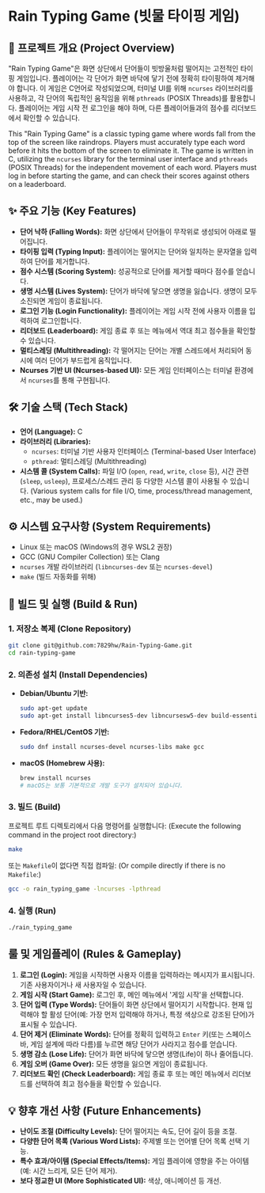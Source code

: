# Rain Typing Game (빗물 타이핑 게임)

## 📖 프로젝트 개요 (Project Overview)

"Rain Typing Game"은 화면 상단에서 단어들이 빗방울처럼 떨어지는 고전적인 타이핑 게임입니다. 플레이어는 각 단어가 화면 바닥에 닿기 전에 정확히 타이핑하여 제거해야 합니다. 이 게임은 C언어로 작성되었으며, 터미널 UI를 위해 `ncurses` 라이브러리를 사용하고, 각 단어의 독립적인 움직임을 위해 `pthreads` (POSIX Threads)를 활용합니다. 플레이어는 게임 시작 전 로그인을 해야 하며, 다른 플레이어들과의 점수를 리더보드에서 확인할 수 있습니다.

This "Rain Typing Game" is a classic typing game where words fall from the top of the screen like raindrops. Players must accurately type each word before it hits the bottom of the screen to eliminate it. The game is written in C, utilizing the `ncurses` library for the terminal user interface and `pthreads` (POSIX Threads) for the independent movement of each word. Players must log in before starting the game, and can check their scores against others on a leaderboard.

## ✨ 주요 기능 (Key Features)

*   **단어 낙하 (Falling Words):** 화면 상단에서 단어들이 무작위로 생성되어 아래로 떨어집니다.
*   **타이핑 입력 (Typing Input):** 플레이어는 떨어지는 단어와 일치하는 문자열을 입력하여 단어를 제거합니다.
*   **점수 시스템 (Scoring System):** 성공적으로 단어를 제거할 때마다 점수를 얻습니다.
*   **생명 시스템 (Lives System):** 단어가 바닥에 닿으면 생명을 잃습니다. 생명이 모두 소진되면 게임이 종료됩니다.
*   **로그인 기능 (Login Functionality):** 플레이어는 게임 시작 전에 사용자 이름을 입력하여 로그인합니다.
*   **리더보드 (Leaderboard):** 게임 종료 후 또는 메뉴에서 역대 최고 점수들을 확인할 수 있습니다.
*   **멀티스레딩 (Multithreading):** 각 떨어지는 단어는 개별 스레드에서 처리되어 동시에 여러 단어가 부드럽게 움직입니다.
*   **Ncurses 기반 UI (Ncurses-based UI):** 모든 게임 인터페이스는 터미널 환경에서 `ncurses`를 통해 구현됩니다.

## 🛠️ 기술 스택 (Tech Stack)

*   **언어 (Language):** C
*   **라이브러리 (Libraries):**
    *   `ncurses`: 터미널 기반 사용자 인터페이스 (Terminal-based User Interface)
    *   `pthread`: 멀티스레딩 (Multithreading)
*   **시스템 콜 (System Calls):** 파일 I/O (`open`, `read`, `write`, `close` 등), 시간 관련 (`sleep`, `usleep`), 프로세스/스레드 관리 등 다양한 시스템 콜이 사용될 수 있습니다. (Various system calls for file I/O, time, process/thread management, etc., may be used.)

## ⚙️ 시스템 요구사항 (System Requirements)

*   Linux 또는 macOS (Windows의 경우 WSL2 권장)
*   GCC (GNU Compiler Collection) 또는 Clang
*   `ncurses` 개발 라이브러리 (`libncurses-dev` 또는 `ncurses-devel`)
*   `make` (빌드 자동화를 위해)

## 🚀 빌드 및 실행 (Build & Run)

### 1. 저장소 복제 (Clone Repository)

```bash
git clone git@github.com:7829hw/Rain-Typing-Game.git
cd rain-typing-game
```

### 2. 의존성 설치 (Install Dependencies)

*   **Debian/Ubuntu 기반:**
    ```bash
    sudo apt-get update
    sudo apt-get install libncurses5-dev libncursesw5-dev build-essential
    ```
*   **Fedora/RHEL/CentOS 기반:**
    ```bash
    sudo dnf install ncurses-devel ncurses-libs make gcc
    ```
*   **macOS (Homebrew 사용):**
    ```bash
    brew install ncurses
    # macOS는 보통 기본적으로 개발 도구가 설치되어 있습니다.
    ```

### 3. 빌드 (Build)

프로젝트 루트 디렉토리에서 다음 명령어를 실행합니다:
(Execute the following command in the project root directory:)

```bash
make
```

또는 `Makefile`이 없다면 직접 컴파일:
(Or compile directly if there is no `Makefile`:)

```bash
gcc -o rain_typing_game -lncurses -lpthread
```

### 4. 실행 (Run)

```bash
./rain_typing_game
```

## 룰 및 게임플레이 (Rules & Gameplay)

1.  **로그인 (Login):** 게임을 시작하면 사용자 이름을 입력하라는 메시지가 표시됩니다. 기존 사용자이거나 새 사용자일 수 있습니다.
2.  **게임 시작 (Start Game):** 로그인 후, 메인 메뉴에서 '게임 시작'을 선택합니다.
3.  **단어 입력 (Type Words):** 단어들이 화면 상단에서 떨어지기 시작합니다. 현재 입력해야 할 활성 단어(예: 가장 먼저 입력해야 하거나, 특정 색상으로 강조된 단어)가 표시될 수 있습니다.
4.  **단어 제거 (Eliminate Words):** 단어를 정확히 입력하고 `Enter` 키(또는 스페이스바, 게임 설계에 따라 다름)를 누르면 해당 단어가 사라지고 점수를 얻습니다.
5.  **생명 감소 (Lose Life):** 단어가 화면 바닥에 닿으면 생명(Life)이 하나 줄어듭니다.
6.  **게임 오버 (Game Over):** 모든 생명을 잃으면 게임이 종료됩니다.
7.  **리더보드 확인 (Check Leaderboard):** 게임 종료 후 또는 메인 메뉴에서 리더보드를 선택하여 최고 점수들을 확인할 수 있습니다.

## 💡 향후 개선 사항 (Future Enhancements)

*   **난이도 조절 (Difficulty Levels):** 단어 떨어지는 속도, 단어 길이 등을 조절.
*   **다양한 단어 목록 (Various Word Lists):** 주제별 또는 언어별 단어 목록 선택 기능.
*   **특수 효과/아이템 (Special Effects/Items):** 게임 플레이에 영향을 주는 아이템 (예: 시간 느리게, 모든 단어 제거).
*   **보다 정교한 UI (More Sophisticated UI):** 색상, 애니메이션 등 개선.
